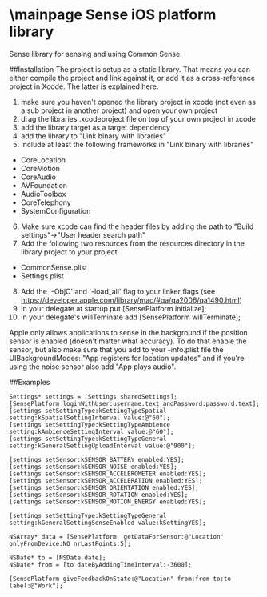 \mainpage
Sense iOS platform library
=================
Sense library for sensing and using Common Sense.

##Installation
The project is setup as a static library. That means you can either compile the project and link against it, or add it as a cross-reference project in Xcode. The latter is explained here.

1. make sure you haven't opened the library project in xcode (not even as a sub project in another project) and open your own project
2. drag the libraries .xcodeproject file on top of your own project in xcode
3. add the library target as a target dependency
4. add the library to "Link binary with libraries"
5. Include at least the following frameworks in "Link binary with libraries"
 - CoreLocation
 - CoreMotion
 - CoreAudio
 - AVFoundation
 - AudioToolbox
 - CoreTelephony
 - SystemConfiguration
6. Make sure xcode can find the header files by adding the path to "Build settings"->"User header search path"
7. Add the following two resources from the resources directory in the library project to your project
 - CommonSense.plist
 - Settings.plist
8. Add the '-ObjC' and '-load_all' flag to your linker flags (see https://developer.apple.com/library/mac/#qa/qa2006/qa1490.html)
9. in your delegate at startup put [SensePlatform initialize];
10. in your delegate's willTeminate add [SensePlatform willTerminate];

Apple only allows applications to sense in the background if the position sensor is enabled (doesn't matter what accuracy).
To do that enable the sensor, but also make sure that you add to your -info.plist file the UIBackgroundModes:
"App registers for location updates" and if you're using the noise sensor also add "App plays audio".

##Examples

    Settings* settings = [Settings sharedSettings];
    [SensePlatform loginWithUser:username.text andPassword:password.text];
    [settings setSettingType:kSettingTypeSpatial setting:kSpatialSettingInterval value:@"60"];
    [settings setSettingType:kSettingTypeAmbience setting:kAmbienceSettingInterval value:@"60"];
    [settings setSettingType:kSettingTypeGeneral setting:kGeneralSettingUploadInterval value:@"900"];
    
    [settings setSensor:kSENSOR_BATTERY enabled:YES];
    [settings setSensor:kSENSOR_NOISE enabled:YES];
    [settings setSensor:kSENSOR_ACCELEROMETER enabled:YES];
    [settings setSensor:kSENSOR_ACCELERATION enabled:YES];
    [settings setSensor:kSENSOR_ORIENTATION enabled:YES];
    [settings setSensor:kSENSOR_ROTATION enabled:YES];
    [settings setSensor:kSENSOR_MOTION_ENERGY enabled:YES];
    
    [settings setSettingType:kSettingTypeGeneral setting:kGeneralSettingSenseEnabled value:kSettingYES];
    
    NSArray* data = [SensePlatform  getDataForSensor:@"Location" onlyFromDevice:NO nrLastPoints:5];
    
    NSDate* to = [NSDate date];
    NSDate* from = [to dateByAddingTimeInterval:-3600];
    
    [SensePlatform giveFeedbackOnState:@"Location" from:from to:to label:@"Work"];
